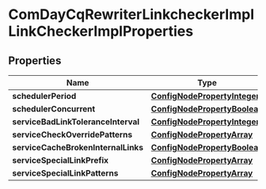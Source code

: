
# ComDayCqRewriterLinkcheckerImplLinkCheckerImplProperties

## Properties
Name | Type | Description | Notes
------------ | ------------- | ------------- | -------------
**schedulerPeriod** | [**ConfigNodePropertyInteger**](ConfigNodePropertyInteger.md) |  |  [optional]
**schedulerConcurrent** | [**ConfigNodePropertyBoolean**](ConfigNodePropertyBoolean.md) |  |  [optional]
**serviceBadLinkToleranceInterval** | [**ConfigNodePropertyInteger**](ConfigNodePropertyInteger.md) |  |  [optional]
**serviceCheckOverridePatterns** | [**ConfigNodePropertyArray**](ConfigNodePropertyArray.md) |  |  [optional]
**serviceCacheBrokenInternalLinks** | [**ConfigNodePropertyBoolean**](ConfigNodePropertyBoolean.md) |  |  [optional]
**serviceSpecialLinkPrefix** | [**ConfigNodePropertyArray**](ConfigNodePropertyArray.md) |  |  [optional]
**serviceSpecialLinkPatterns** | [**ConfigNodePropertyArray**](ConfigNodePropertyArray.md) |  |  [optional]



